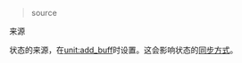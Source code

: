 > source

来源

状态的来源，在[unit:add_buff]时设置。这会影响状态的[同步方式]。

[unit:add_buff]: /ac/API/unit/add_buff
[同步方式]: /ac/API/buff/属性/sync
